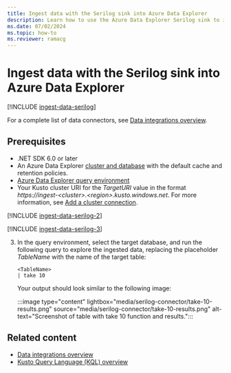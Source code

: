 ```yaml
---
title: Ingest data with the Serilog sink into Azure Data Explorer
description: Learn how to use the Azure Data Explorer Serilog sink to ingest data into your cluster.
ms.date: 07/02/2024
ms.topic: how-to
ms.reviewer: ramacg
---
```

# Ingest data with the Serilog sink into Azure Data Explorer

[!INCLUDE [ingest-data-serilog](includes/cross-repo/ingest-data-serilog.md)]

For a complete list of data connectors, see [Data integrations overview](integrate-data-overview.md).

## Prerequisites

* .NET SDK 6.0 or later
* An Azure Data Explorer [cluster and database](/azure/data-explorer/create-cluster-and-database) with the default cache and retention policies.
* [Azure Data Explorer query environment](https://dataexplorer.azure.com/)
* Your Kusto cluster URI for the *TargetURI* value in the format *https://ingest-\<cluster>.\<region>.kusto.windows.net*. For more information, see [Add a cluster connection](add-cluster-connection.md#add-a-cluster-connection).<a id=ingestion-uri></a>

[!INCLUDE [ingest-data-serilog-2](includes/cross-repo/ingest-data-serilog-2.md)]

[!INCLUDE [ingest-data-serilog-3](includes/cross-repo/ingest-data-serilog-3.md)]

3. In the query environment, select the target database, and run the following query to explore the ingested data, replacing the placeholder *TableName* with the name of the target table:

    ```kusto
    <TableName>
    | take 10
    ```

    Your output should look similar to the following image:

    :::image type="content" lightbox="media/serilog-connector/take-10-results.png" source="media/serilog-connector/take-10-results.png" alt-text="Screenshot of table with take 10 function and results.":::

## Related content

* [Data integrations overview](integrate-data-overview.md)
* [Kusto Query Language (KQL) overview](kusto/query/index.md)
